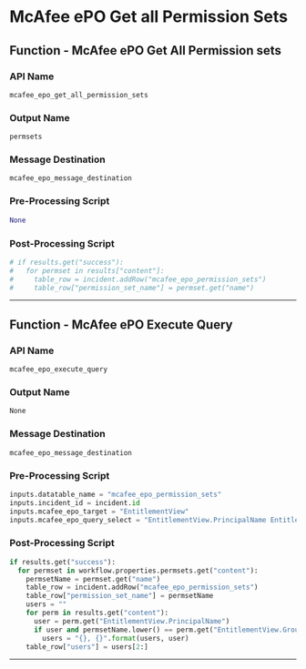 <!--
    DO NOT MANUALLY EDIT THIS FILE
    THIS FILE IS AUTOMATICALLY GENERATED WITH resilient-sdk codegen
-->

# McAfee ePO Get all Permission Sets

## Function - McAfee ePO Get All Permission sets

### API Name
`mcafee_epo_get_all_permission_sets`

### Output Name
`permsets`

### Message Destination
`mcafee_epo_message_destination`

### Pre-Processing Script
```python
None
```

### Post-Processing Script
```python
# if results.get("success"):
#   for permset in results["content"]:
#     table_row = incident.addRow("mcafee_epo_permission_sets")
#     table_row["permission_set_name"] = permset.get("name")
```

---

## Function - McAfee ePO Execute Query

### API Name
`mcafee_epo_execute_query`

### Output Name
`None`

### Message Destination
`mcafee_epo_message_destination`

### Pre-Processing Script
```python
inputs.datatable_name = "mcafee_epo_permission_sets"
inputs.incident_id = incident.id
inputs.mcafee_epo_target = "EntitlementView"
inputs.mcafee_epo_query_select = "EntitlementView.PrincipalName EntitlementView.GroupName"
```

### Post-Processing Script
```python
if results.get("success"):
  for permset in workflow.properties.permsets.get("content"):
    permsetName = permset.get("name")
    table_row = incident.addRow("mcafee_epo_permission_sets")
    table_row["permission_set_name"] = permsetName
    users = ""
    for perm in results.get("content"):
      user = perm.get("EntitlementView.PrincipalName")
      if user and permsetName.lower() == perm.get("EntitlementView.GroupName").lower() and user not in users:
        users = "{}, {}".format(users, user)
    table_row["users"] = users[2:]
```

---

